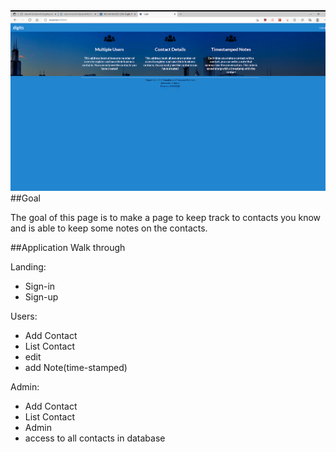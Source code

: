 <img src="doc/landing.png">
##Goal

The goal of this page is to make a page to keep track to contacts you know and is able to keep some notes on the contacts.

##Application Walk through

Landing:
 * Sign-in
 * Sign-up

Users:
 * Add Contact
 * List Contact
  * edit
  * add Note(time-stamped)

Admin:
 * Add Contact
 * List Contact
 * Admin
  * access to all contacts in database
